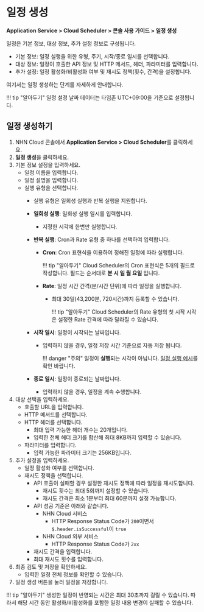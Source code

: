 # 일정 생성
**Application Service > Cloud Scheduler > 콘솔 사용 가이드 > 일정 생성**


일정은 기본 정보, 대상 정보, 추가 설정 정보로 구성됩니다.

* 기본 정보: 일정 실행을 위한 유형, 주기, 시작/종료 일시를 선택합니다.
* 대상 정보: 일정이 호출한 API 정보 및 HTTP 메서드, 헤더, 파라미터를 입력합니다.
* 추가 설정: 일정 활성화/비활성화 여부 및 재시도 정책(횟수, 간격)을 설정합니다.

여기서는 일정 생성하는 단계를 자세하게 안내합니다.

!!! tip "알아두기"
    일정 설정 날짜 데이터는 타임존 UTC+09:00을 기준으로 설정됩니다.



## 일정 생성하기

1. NHN Cloud 콘솔에서 **Application Service > Cloud Scheduler**를 클릭하세요.
2. **일정 생성**을 클릭하세요.
3. 기본 정보 설정을 입력하세요.
    * 일정 이름을 입력합니다. 
    * 일정 설명을 입력합니다.
    * 실행 유형을 선택합니다.
        * 실행 유형은 일회성 실행과 반복 실행을 지원합니다.
        * **일회성 실행**: 일회성 실행 일시를 입력합니다.
            * 지정한 시각에 한번만 실행합니다.
        * **반복 실행**: Cron과 Rate 유형 중 하나를 선택하여 입력합니다.
            * **Cron**: Cron 표현식을 이용하여 정해진 일정에 따라 실행합니다.

                !!! tip "알아두기"
                    Cloud Scheduler의 Cron 표현식은 5개의 필드로 작성합니다.
                    필드는 순서대로 **분 시 일 월 요일** 입니다.

            * **Rate**: 일정 시간 간격(분/시간 단위)에 따라 일정을 실행합니다.
                * 최대 30일(43,200분, 720시간)까지 등록할 수 있습니다.

                    !!! tip "알아두기"
                        Cloud Scheduler의 Rate 유형의 첫 시작 시각은 설정한 Rate 간격에 따라 달라질 수 있습니다.

        * **시작 일시**: 일정이 시작되는 날짜입니다.
            * 입력하지 않을 경우, 일정 저장 시간 기준으로 자동 저장 됩니다.
            
                !!! danger "주의"
                    일정이 **실행**되는 시각이 아닙니다. [일정 실행 예시](schedule-execute-example)를 확인 바랍니다.
                    
        * **종료 일시**: 일정이 종료되는 날짜입니다.
            * 입력하지 않을 경우, 일정을 계속 수행합니다.
4. 대상 선택을 입력하세요.
    * 호출할 URL을 입력합니다.
    * HTTP 메서드를 선택합니다.
    * HTTP 헤더를 선택합니다.
        * 최대 입력 가능한 헤더 개수는 20개입니다.
        * 입력한 전체 헤더 크기를 합산해 최대 8KB까지 입력할 수 있습니다.
    * 파라미터를 입력합니다.
        * 입력 가능한 파라미터 크기는 256KB입니다.
5. 추가 설정을 입력하세요.
    * 일정 활성화 여부를 선택합니다.
    * 재시도 정책을 선택합니다.
        * API 호출이 실패할 경우 설정한 재시도 정책에 따라 일정을 재시도합니다.
            * 재시도 횟수는 최대 5회까지 설정할 수 있습니다.
            * 재시도 간격은 최소 1분부터 최대 60분까지 설정 가능합니다.
        * API 성공 기준은 아래와 같습니다.
            * NHN Cloud 서비스
                * HTTP Response Status Code가 `200`이면서 `$.header.isSuccessful`이 `true`
            * NHN Cloud 외부 서비스
                * HTTP Response Status Code가 `2xx`
        * 재시도 간격을 입력합니다.
        * 최대 재시도 횟수를 입력합니다.
6. 최종 검토 및 저장을 확인하세요.
    * 입력한 일정 전체 정보를 확인할 수 있습니다.
7. 일정 생성 버튼을 눌러 일정을 저장합니다.

!!! tip "알아두기"
    생성한 일정이 반영되는 시간은 최대 30초까지 걸릴 수 있습니다. 따라서 해당 시간 동안 활성화/비활성화를 포함한 일정 내용 변경이 실패할 수 있습니다.